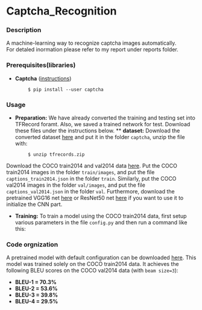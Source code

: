 # Captcha_Recognition


### Description
A machine-learning way to recognize captcha images automatically.  
For detaled inormation please refer to my report under reports folder.

### Prerequisites(libraries)
* **Captcha** ([instructions](https://pypi.org/project/captcha/))  
```shell
        $ pip install --user captcha   
```
### Usage
* **Preparation:** We have already converted the training and testing set into TFRecord foramt. Also, we saved a trained network for test. Download these files under the instructions below.
** **dataset:** Download the converted dataset [here](http://cocodataset.org/#download) and put it in the folder  `captcha`, unzip the file with: 
```shell
        $ unzip tfrecords.zip   
```

Download the COCO train2014 and val2014 data [here](http://cocodataset.org/#download). Put the COCO train2014 images in the folder `train/images`, and put the file `captions_train2014.json` in the folder `train`. Similarly, put the COCO val2014 images in the folder `val/images`, and put the file `captions_val2014.json` in the folder `val`. Furthermore, download the pretrained VGG16 net [here](https://app.box.com/s/idt5khauxsamcg3y69jz13w6sc6122ph) or ResNet50 net [here](https://app.box.com/s/17vthb1zl0zeh340m4gaw0luuf2vscne) if you want to use it to initialize the CNN part.

* **Training:**
To train a model using the COCO train2014 data, first setup various parameters in the file `config.py` and then run a command like this:









### Code orgnization
A pretrained model with default configuration can be downloaded [here](https://app.box.com/s/xuigzzaqfbpnf76t295h109ey9po5t8p). This model was trained solely on the COCO train2014 data. It achieves the following BLEU scores on the COCO val2014 data (with `beam size=3`):
* **BLEU-1 = 70.3%**
* **BLEU-2 = 53.6%**
* **BLEU-3 = 39.8%**
* **BLEU-4 = 29.5%**




